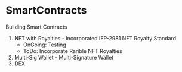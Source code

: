 # SmartContracts

Building Smart Contracts

1) NFT with Royalties - Incorporated IEP-2981 NFT Royalty Standard 
    - OnGoing: Testing 
    - ToDo: Incorporate Rarible NFT Royalties
2) Multi-Sig Wallet - Multi-Signature Wallet
3) DEX 
